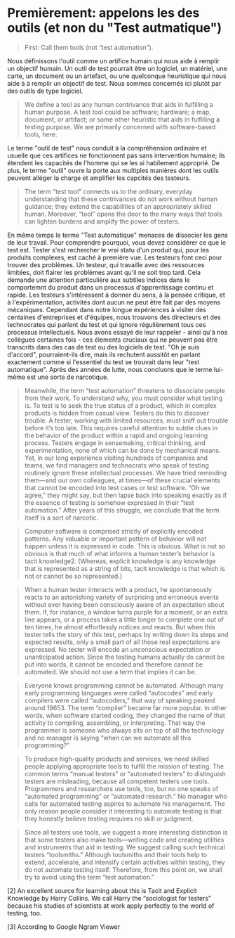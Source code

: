 # Premièrement: appelons les des outils (et non du "Test autmatique")

> First: Call them tools (not “test automation”).

Nous définissons l'outil comme un artifice humain qui nous aide à remplir un objectif humain. Un outil de test pourrait être un logiciel, un matériel, une carte, un document ou un artefact, ou une quelconque heuristique qui nous aide à à remplir un objectif de test. Nous sommes concernés ici plutôt par des outils de type logiciel.

> We define a tool as any human contrivance that aids in fulfilling a human purpose. A test tool could be software; hardware; a map, document, or artifact; or some other heuristic that aids in fulfilling a testing purpose. We are primarily concerned with software-based tools, here.

Le terme "outil de test" nous conduit à la compréhension ordinaire et usuelle que ces artifices ne fonctionnent pas sans intervention humaine; ils étendent les capacités de l'homme qui se les ai habilement approprié. De plus, le terme "outil" ouvre la porte aux multiples manières dont les outils peuvent alléger la charge et amplifier les capcités des testeurs.

> The term “test tool” connects us to the ordinary, everyday understanding that these contrivances do not work without human guidance; they extend the capabilities of an appropriately skilled human. Moreover, “tool” opens the door to the many ways that tools can lighten burdens and amplify the power of testers.

En même temps le terme "Test automatique" menaces de dissocier les gens de leur travail. Pour comprendre pourquoi, vous devez considérer ce que le test est. Tester s'est rechercher le vrai statu d'un produit qui, pour les produits complexes, est caché à première vue. Les testeurs font ceci pour trouver des problèmes. Un testeur, qui travaille avec des ressources limitées, doit flairer les problèmes avant qu'il ne soit trop tard. Cela demande une attention particulière aux subtiles indices dans le comportemnt du produit dans un processus d'apprentissage continu et rapide. Les testeurs s'intéressent à donner du sens, à la pensée critique, et à l'expérimentation, activités dont aucun ne peut être fait par des moyens mécaniques. Cependant dans notre longue expériences à visiter des centaines d'entreprises et d'équipes, nous trouvons des directeurs et des technocrates qui parlent du test et qui ignore régulièrement tous ces processus intellectuels. Nous avons essayé de leur rappeler - ainsi qu'à nos collègues certaines fois - ces élements cruciaux qui ne peuvent pas être transcrits dans des cas de test ou des logiciels de test. "Oh je suis d'accord", pourraient-ils dire, mais ils rechutent aussitôt en parlant exactement comme si l'essentiel du test se trouvait dans leur "test automatique". Après des années de lutte, nous concluons que le terme lui-même est une sorte de narcotique.

> Meanwhile, the term “test automation” threatens to dissociate people from their work. To understand why, you must consider what testing is. To test is to seek the true status of a product, which in complex products is hidden from casual view. Testers do this to discover trouble. A tester, working with limited resources, must sniff out trouble before it’s too late. This requires careful attention to subtle clues in the behavior of the product within a rapid and ongoing learning process. Testers engage in sensemaking, critical thinking, and experimentation, none of which can be done by mechanical means. Yet, in our long experience visiting hundreds of companies and teams, we find managers and technocrats who speak of testing routinely ignore these intellectual processes. We have tried reminding them—and our own colleagues, at times—of these crucial elements that cannot be encoded into test cases or test software. “Oh we agree,” they might say, but then lapse back into speaking exactly as if the essence of testing is somehow expressed in their “test automation.” After years of this struggle, we conclude that the term itself is a sort of narcotic.


> Computer software is comprised strictly of explicitly encoded patterns. Any valuable or important pattern of behavior will not happen unless it is expressed in code. This is obvious. What is not so obvious is that much of what informs a human tester’s behavior is tacit knowledge2. (Whereas, explicit knowledge is any knowledge that is represented as a string of bits, tacit knowledge is that which is not or cannot be so represented.)

> When a human tester interacts with a product, he spontaneously reacts to an astonishing variety of surprising and erroneous events without ever having been consciously aware of an expectation about them. If, for instance, a window turns purple for a moment, or an extra line appears, or a process takes a little longer to complete one out of ten times, he almost effortlessly notices and reacts. But when this tester tells the story of this test, perhaps by writing down its steps and expected results, only a small part of all those real expectations are expressed. No tester will encode an unconscious expectation or unanticipated action. Since the testing humans actually do cannot be put into words, it cannot be encoded and therefore cannot be automated. We should not use a term that implies it can be.

> Everyone knows programming cannot be automated. Although many early programming languages were called “autocodes” and early compilers were called “autocoders,” that way of speaking peaked around 19653. The term “compiler” became far more popular. In other words, when software started coding, they changed the name of that activity to compiling, assembling, or interpreting. That way the programmer is someone who always sits on top of all the technology and no manager is saying “when can we automate all this programming?”

> To produce high-quality products and services, we need skilled people applying appropriate tools to fulfill the mission of testing. The common terms “manual testers” or “automated testers” to distinguish testers are misleading, because all competent testers use tools. Programmers and researchers use tools, too, but no one speaks of “automated programming” or “automated research.” No manager who calls for automated testing aspires to automate his management. The only reason people consider it interesting to automate testing is that they honestly believe testing requires no skill or judgment.

> Since all testers use tools, we suggest a more interesting distinction is that some testers also make tools—writing code and creating utilities and instruments that aid in testing. We suggest calling such technical testers “toolsmiths.” Although toolsmiths and their tools help to extend, accelerate, and intensify certain activities within testing, they do not automate testing itself. Therefore, from this point on, we shall try to avoid using the term “test automation.”

[2] An excellent source for learning about this is Tacit and Explicit Knowledge by Harry Collins. We call Harry the “sociologist for testers” because his studies of scientists at work apply perfectly to the world of testing, too.

[3] According to Google Ngram Viewer

